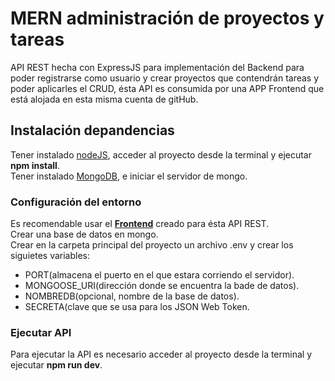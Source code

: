 # MERN administración de proyectos y tareas

API REST hecha con ExpressJS para implementación del Backend para poder registrarse como usuario y crear proyectos que contendrán tareas y poder aplicarles el CRUD, ésta API es consumida por una APP Frontend que está alojada en esta misma cuenta de gitHub.

## Instalación depandencias

Tener instalado [nodeJS](https://nodejs.org/es/), acceder al proyecto desde la terminal y ejecutar **npm install**. <br/>
Tener instalado [MongoDB](https://docs.mongodb.com/manual/installation/), e iniciar el servidor de mongo.

### Configuración del entorno

Es recomendable usar el [**Frontend**](https://github.com/emmanuelmenpe/MERN_adminProyectosFront) creado para ésta API REST.<br/>
Crear una base de datos en mongo.<br/>
Crear en la carpeta principal del proyecto un archivo .env y crear los siguietes variables:
- PORT(almacena el puerto en el que estara corriendo el servidor).
- MONGOOSE_URI(dirección donde se encuentra la bade de datos).
- NOMBREDB(opcional, nombre de la base de datos).
- SECRETA(clave que se usa para los JSON Web Token.<br/>


### Ejecutar API

Para ejecutar la API es necesario acceder al proyecto desde la terminal y ejecutar **npm run dev**.
